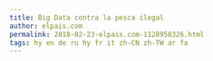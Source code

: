 ```yaml
---
title: Big Data contra la pesca ilegal
author: elpais.com
permalink: 2018-02-23-elpais.com-1128958326.html
tags: hy en de ru hy fr it zh-CN zh-TW ar fa
---
```


